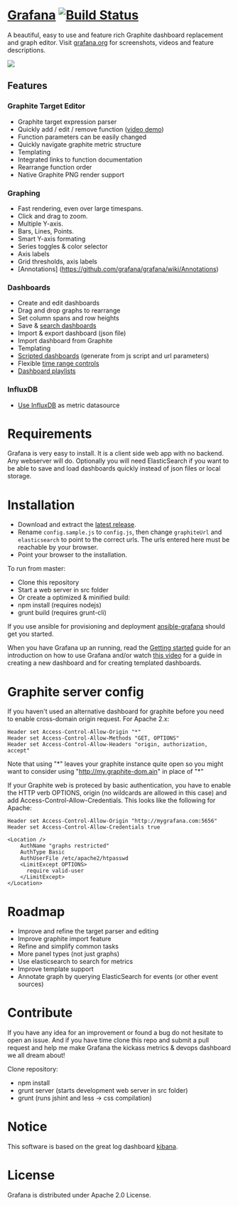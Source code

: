 [Grafana](http://grafana.org) [![Build Status](https://api.travis-ci.org/grafana/grafana.png)](https://travis-ci.org/grafana/grafana)
=================
A beautiful, easy to use and feature rich Graphite dashboard replacement and graph editor. Visit [grafana.org](http://grafana.org) for screenshots, videos and feature descriptions.

![](http://grafana.org/assets/img/edit_dashboards.png)

## Features
### Graphite Target Editor
- Graphite target expression parser
- Quickly add / edit / remove function ([video demo](http://youtu.be/I90WHRwE1ZM))
- Function parameters can be easily changed
- Quickly navigate graphite metric structure
- Templating
- Integrated links to function documentation
- Rearrange function order
- Native Graphite PNG render support

### Graphing
- Fast rendering, even over large timespans.
- Click and drag to zoom.
- Multiple Y-axis.
- Bars, Lines, Points.
- Smart Y-axis formating
- Series toggles & color selector
- Axis labels
- Grid thresholds, axis labels
- [Annotations] (https://github.com/grafana/grafana/wiki/Annotations)

### Dashboards
- Create and edit dashboards
- Drag and drop graphs to rearrange
- Set column spans and row heights
- Save & [search dashboards](https://github.com/grafana/grafana/wiki/Search-features)
- Import & export dashboard (json file)
- Import dashboard from Graphite
- Templating
- [Scripted dashboards](https://github.com/grafana/grafana/wiki/Scripted-dashboards) (generate from js script and url parameters)
- Flexible [time range controls](https://github.com/grafana/grafana/wiki/Time-range-controls)
- [Dashboard playlists](https://github.com/grafana/grafana/wiki/Dashboard-playlist)

### InfluxDB
- [Use InfluxDB](https://github.com/grafana/grafana/wiki/InfluxDB) as metric datasource

# Requirements
Grafana is very easy to install. It is a client side web app with no backend. Any webserver will do. Optionally you will need ElasticSearch if you want to be able to save and load dashboards quickly instead of json files or local storage.

# Installation
- Download and extract the [latest release](https://github.com/grafana/grafana/releases).
- Rename `config.sample.js` to `config.js`, then change `graphiteUrl` and `elasticsearch` to point to the correct urls. The urls entered here must be reachable by your browser.
- Point your browser to the installation.

To run from master:
- Clone this repository
- Start a web server in src folder
- Or create a optimized & minified build:
 - npm install (requires nodejs)
 - grunt build (requires grunt-cli)

If you use ansible for provisioning and deployment [ansible-grafana](https://github.com/bobrik/ansible-grafana) should get you started.

When you have Grafana up an running, read the [Getting started](https://github.com/grafana/grafana/wiki/Getting-started) guide for
an introduction on how to use Grafana and/or watch [this video](https://www.youtube.com/watch?v=OUvJamHeMpw) for a guide in creating a new dashboard and for creating
templated dashboards.

# Graphite server config
If you haven't used an alternative dashboard for graphite before you need to enable cross-domain origin request. For Apache 2.x:
```
Header set Access-Control-Allow-Origin "*"
Header set Access-Control-Allow-Methods "GET, OPTIONS"
Header set Access-Control-Allow-Headers "origin, authorization, accept"
```
Note that using "\*" leaves your graphite instance quite open so you might want to consider using "http://my.graphite-dom.ain" in place of "\*"

If your Graphite web is proteced by basic authentication, you have to enable the HTTP verb OPTIONS, origin
(no wildcards are allowed in this case) and add Access-Control-Allow-Credentials. This looks like the following for Apache:
```
Header set Access-Control-Allow-Origin "http://mygrafana.com:5656"
Header set Access-Control-Allow-Credentials true

<Location />
    AuthName "graphs restricted"
    AuthType Basic
    AuthUserFile /etc/apache2/htpasswd
    <LimitExcept OPTIONS>
      require valid-user
    </LimitExcept>
</Location>
```

# Roadmap
- Improve and refine the target parser and editing
- Improve graphite import feature
- Refine and simplify common tasks
- More panel types (not just graphs)
- Use elasticsearch to search for metrics
- Improve template support
- Annotate graph by querying ElasticSearch for events (or other event sources)

# Contribute
If you have any idea for an improvement or found a bug do not hesitate to open an issue. And if you have time clone this repo and submit a pull request and help me make Grafana the kickass metrics & devops dashboard we all dream about!

Clone repository:
- npm install
- grunt server (starts development web server in src folder)
- grunt (runs jshint and less -> css compilation)

# Notice
This software is based on the great log dashboard [kibana](https://github.com/elasticsearch/kibana).

# License
Grafana is distributed under Apache 2.0 License.
